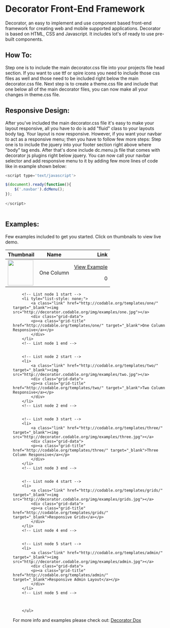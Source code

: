 Decorator Front-End Framework
==========

Decorator, an easy to implement and use component based front-end framework for creating web and mobile supported applications. 
Decorator is based on HTML, CSS and Javascript. It includes lot's of ready to use pre-built components. 

How To:
-------

Step one is to include the main decorator.css file into your projects file head section. If you want to use ttf or spire icons you need to include those css files as well and those need to be included right below the main decorator.css file. Next step is to create a theme.css file and include that one below all of the main decorator files, you can now make all your changes in theme.css file.

Responsive Design:
------------------

After you've included the main decorator.css file it's easy to make your layout responsive, all you have to do is add "fluid" class to your layouts body tag. Your layout is now responsive. However, if you want your navbar to act as a responsive menu; then you have to follow few more steps: Step one is to include the jquery into your footer section right above where "body" tag ends. After that's done include dc.menu.js file that comes with decorator js plugins right below jquery. You can now call your navbar selector and add responsive menu to it by adding few more lines of code like in example shown below:

```javascript
<script type='text/javascript'>

$(document).ready(function(){
    $('.navbar').dcMenu();
});
  	
</script>
  	
````
Examples:
----------
Few examples included to get you started. Click on thumbnails to view live demo.

| Thumbnail       | Name           | Link  |
| ------------- |:-------------:| -----:|
| <a class="link" href="http://codable.org/templates/one/" target="_blank"><img src="http://decorator.codable.org/img/examples/one.jpg" width="80"></a>     | One Column |<a class="grid-title" href="http://codable.org/templates/one/" target="_blank">View Example</a></p>0 |

<ul class="media-grid-wide grid3" style="list-style-type: none !important;">
			
		<!-- List node 1 start -->
		<li tyle="list-style: none;">
		    <a class="link" href="http://codable.org/templates/one/" target="_blank"><img src="http://decorator.codable.org/img/examples/one.jpg"></a>
		    <div class="grid-data">
			<p><a class="grid-title" href="http://codable.org/templates/one/" target="_blank">One Column Responsive</a></p>
			</div>
		</li>
		<!-- List node 1 end -->	

			
		<!-- List node 2 start -->
		<li>
		    <a class="link" href="http://codable.org/templates/two/" target="_blank"><img src="http://decorator.codable.org/img/examples/two.jpg"></a>
		    <div class="grid-data">
			<p><a class="grid-title" href="http://codable.org/templates/two/" target="_blank">Two Column Responsive</a></p>
			</div>
		</li>
		<!-- List node 2 end -->	

			
		<!-- List node 3 start -->
		<li>
		    <a class="link" href="http://codable.org/templates/three/" target="_blank"><img src="http://decorator.codable.org/img/examples/three.jpg"></a>
		    <div class="grid-data">
			<p><a class="grid-title" href="http://codable.org/templates/three/" target="_blank">Three Column Responsive</a></p>
			</div>
		</li>
		<!-- List node 3 end -->	

			
		<!-- List node 4 start -->
		<li>
		    <a class="link" href="http://codable.org/templates/grids/" target="_blank"><img src="http://decorator.codable.org/img/examples/grids.jpg"></a>
		    <div class="grid-data">
			<p><a class="grid-title" href="http://codable.org/templates/grids/" target="_blank">Responsive Grids</a></p>
			</div>
		</li>
		<!-- List node 4 end -->	

			
		<!-- List node 5 start -->
		<li>
		    <a class="link" href="http://codable.org/templates/admin/" target="_blank"><img src="http://decorator.codable.org/img/examples/admin.jpg"></a>
		    <div class="grid-data">
			<p><a class="grid-title" href="http://codable.org/templates/admin/" target="_blank">Responsive Admin Layout</a></p>
			</div>
		</li>
		<!-- List node 5 end -->	


		   
		</ul>



For more info and examples please check out: [Decorator Dox](http://decorator.codable.org/getit) 
